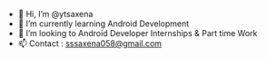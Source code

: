 - 👋 Hi, I’m @ytsaxena
- 🌱 I’m currently learning Android Development
- 💞️ I’m looking to Android Developer Internships & Part time Work
- 📫 Contact : sssaxena058@gmail.com


<!---
ytsaxena/ytsaxena is a ✨ special ✨ repository because its `README.md` (this file) appears on your GitHub profile.
You can click the Preview link to take a look at your changes.
--->
